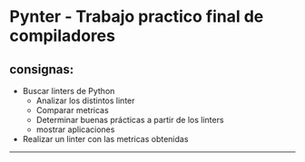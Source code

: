 # Pynter - Trabajo practico final de compiladores

## consignas:
* Buscar linters de Python
    * Analizar los distintos linter
    * Comparar metricas
    * Determinar buenas prácticas a partir de los linters
    * mostrar aplicaciones
* Realizar un linter con las metricas obtenidas
 - - - -
